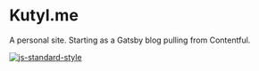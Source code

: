 Kutyl.me
===

A personal site. Starting as a Gatsby blog pulling from Contentful.

[![js-standard-style](https://img.shields.io/badge/code%20style-standard-brightgreen.svg)](http://standardjs.com)